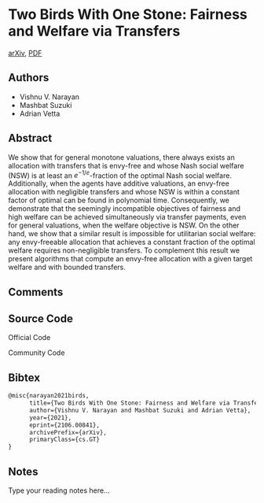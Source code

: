 
# Two Birds With One Stone: Fairness and Welfare via Transfers

[arXiv](https://arxiv.org/abs/2106.0841), [PDF](https://arxiv.org/pdf/2106.0841.pdf)

## Authors

- Vishnu V. Narayan
- Mashbat Suzuki
- Adrian Vetta

## Abstract

We show that for general monotone valuations, there always exists an allocation with transfers that is envy-free and whose Nash social welfare (NSW) is at least an $e^{-1/e}$-fraction of the optimal Nash social welfare. Additionally, when the agents have additive valuations, an envy-free allocation with negligible transfers and whose NSW is within a constant factor of optimal can be found in polynomial time. Consequently, we demonstrate that the seemingly incompatible objectives of fairness and high welfare can be achieved simultaneously via transfer payments, even for general valuations, when the welfare objective is NSW. On the other hand, we show that a similar result is impossible for utilitarian social welfare: any envy-freeable allocation that achieves a constant fraction of the optimal welfare requires non-negligible transfers. To complement this result we present algorithms that compute an envy-free allocation with a given target welfare and with bounded transfers.

## Comments



## Source Code

Official Code



Community Code



## Bibtex

```tex
@misc{narayan2021birds,
      title={Two Birds With One Stone: Fairness and Welfare via Transfers}, 
      author={Vishnu V. Narayan and Mashbat Suzuki and Adrian Vetta},
      year={2021},
      eprint={2106.00841},
      archivePrefix={arXiv},
      primaryClass={cs.GT}
}
```

## Notes

Type your reading notes here...

